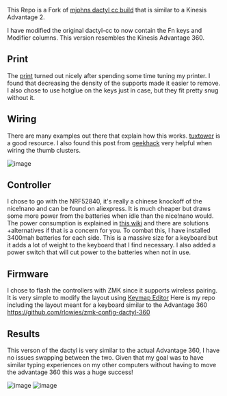 This Repo is a Fork of [mjohns dactyl cc build](https://github.com/mjohns/dactyl-cc) that is similar to a Kinesis Advantage 2.

I have modified the original dactyl-cc to now contain the Fn keys and Modifier columns. This version resembles the Kinesis Advantage 360.


## Print

The [print](https://imgur.com/9Io86a6.png) turned out nicely after spending some time tuning my printer. I found that decreasing the density of the supports made it easier to remove.
I also chose to use hotglue on the keys just in case, but they fit pretty snug without it.

## Wiring

There are many examples out there that explain how this works. [tuxtower](https://tuxtower.net/blog/dactylmanuform/) is a good resource.
I also found this post from [geekhack](https://geekhack.org/index.php?topic=115397.0) very helpful when wiring the thumb clusters.

![image](https://imgur.com/aoQg44I.png)

## Controller 

I chose to go with the NRF52840, it's really a chinese knockoff of the nice!nano and can be found on aliexpress. It is much cheaper but draws some more power from the batteries when idle than the nice!nano would. The power consumption is explained in [this wiki](https://github.com/joric/nrfmicro/wiki/Alternatives#supermini-nrf52840) and there are solutions +alternatives if that is a concern for you.
To combat this, I have installed 3400mah batteries for each side. This is a massive size for a keyboard but it adds a lot of weight to the keyboard that I find necessary. I also added a power switch that will cut power to the batteries when not in use.

## Firmware
I chose to flash the controllers with ZMK since it supports wireless pairing. It is very simple to modify the layout using [Keymap Editor](https://nickcoutsos.github.io/keymap-editor/)
Here is my repo including the layout meant for a keyboard similar to the Advantage 360
https://github.com/rlowies/zmk-config-dactyl-360

## Results

This verson of the dactyl is very similar to the actual Advantage 360, I have no issues swapping between the two. Given that my goal was to have similar typing experiences on my other computers without having to move the advantage 360 this was a huge success!

![image](https://imgur.com/0g1YPs4.png)
![image](https://imgur.com/zdiNVeq.png)
